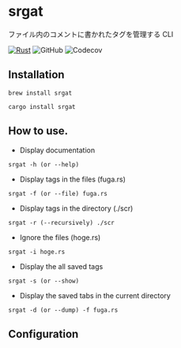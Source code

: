 # srgat

ファイル内のコメントに書かれたタグを管理する CLI

[![Rust](https://github.com/w40141/srgat/actions/workflows/rust.yml/badge.svg)](https://github.com/w40141/srgat/actions/workflows/rust.yml)
![GitHub](https://img.shields.io/github/license/w40141/srgat)
![Codecov](https://img.shields.io/codecov/c/github/w40141/srgat)

## Installation

```
brew install srgat
```

```
cargo install srgat
```

## How to use.

- Display documentation

```
srgat -h (or --help)
```

- Display tags in the files (fuga.rs)

```
srgat -f (or --file) fuga.rs
```

- Display tags in the directory (./scr)

```
srgat -r (--recursively) ./scr
```

- Ignore the files (hoge.rs)

```
srgat -i hoge.rs
```

- Display the all saved tags

```
srgat -s (or --show)
```

- Display the saved tabs in the current directory

```
srgat -d (or --dump) -f fuga.rs
```

## Configuration
